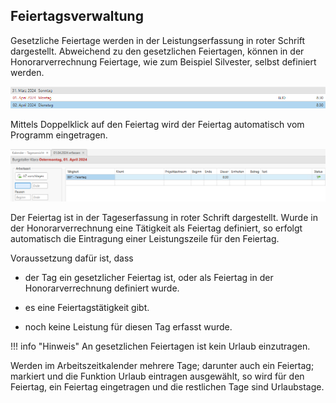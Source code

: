 ## Feiertagsverwaltung 

Gesetzliche Feiertage werden in der Leistungserfassung in roter Schrift
dargestellt. Abweichend zu den gesetzlichen Feiertagen, können in der
Honorarverrechnung Feiertage, wie zum Beispiel Silvester, selbst
definiert werden.

![](<img/image59.png>)

Mittels Doppelklick auf den Feiertag wird der Feiertag automatisch vom
Programm eingetragen.


![](<img/image60.png>)

Der Feiertag ist in der Tageserfassung in roter Schrift dargestellt.
Wurde in der Honorarverrechnung eine Tätigkeit als Feiertag definiert,
so erfolgt automatisch die Eintragung einer Leistungszeile für den
Feiertag.

Voraussetzung dafür ist, dass

-   der Tag ein gesetzlicher Feiertag ist, oder als Feiertag in der
    Honorarverrechnung definiert wurde.

-   es eine Feiertagstätigkeit gibt.

-   noch keine Leistung für diesen Tag erfasst wurde.

!!! info "Hinweis"
    An gesetzlichen Feiertagen ist kein Urlaub einzutragen.

Werden im Arbeitszeitkalender mehrere Tage; darunter auch ein Feiertag;
markiert und die Funktion Urlaub eintragen ausgewählt, so wird für den
Feiertag, ein Feiertag eingetragen und die restlichen Tage sind
Urlaubstage.

